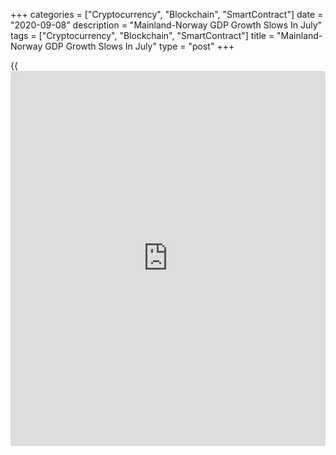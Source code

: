 +++
categories = ["Cryptocurrency", "Blockchain", "SmartContract"]
date = "2020-09-08"
description = "Mainland-Norway GDP Growth Slows In July"
tags = ["Cryptocurrency", "Blockchain", "SmartContract"]
title = "Mainland-Norway GDP Growth Slows In July"
type = "post"
+++

{{<iframe id="large-banner" src="https://www.bounty.group/#slide=23.0" width="100%" height="600" scrolling="no" style="border: 0px solid rgb(216, 221, 230); border-radius: 3px;">}}

Mainland Norway grew for the third straight month in July but the pace
of growth slowed from June, data from Statistics Norway showed on
Tuesday.

Gross domestic product expanded 1.1 percent in July, slower than the 3.7
percent increase in June. This was the third consecutive expansion.

Despite growth over the past three months, activity levels were still
4.7 percent lower in July than in February.

In July, final household spending gained 2.9 percent and government
expenditure climbed 1 percent. Gross fixed capital formation advanced
2.2 percent. Exports and imports were up 5.6 percent and 4.4 percent,
respectively in July.

Overall Norway GDP also expanded 1.1 percent on month in July.

For comments and feedback [contact](https://www.playgroundfx.com/contact/): editorial@rtt[news](https://www.letsplayfx.com/blog/forex-news-website/).com

[Economic News][1]

 **What parts of the world are seeing the best (and worst) economic
performances lately? Click[here][2] to check out our [Econ Scorecard][2]
and find out! See up-to-the-moment [ranking](https://www.playgroundfx.com/blog/crypto-exchange-ranking/)s for the best and worst
performers in [GDP][3], [unemployment rate][4], [inflation][5] and much
more.**

   1. www.rtt[news](https://www.letsplayfx.com/blog/forex-news-website/).com/Content/EconomicNews.aspx
   2. www.rtt[news](https://www.letsplayfx.com/blog/forex-news-website/).com/economic-scorecard/world-rank/retail-sales/highest-performance.aspx
   3. www.rtt[news](https://www.letsplayfx.com/blog/forex-news-website/).com/economic-scorecard/world-rank/GDP/highest-performance.aspx
   4. www.rtt[news](https://www.letsplayfx.com/blog/forex-news-website/).com/economic-scorecard/world-rank/unemployment-rate/lowest-performance.aspx
   5. www.rtt[news](https://www.letsplayfx.com/blog/forex-news-website/).com/economic-scorecard/world-rank/CPI/highest-performance.aspx